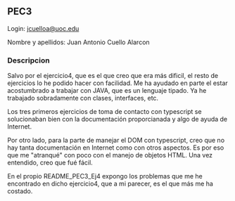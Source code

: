 ## PEC3

Login: jcuelloa@uoc.edu

Nombre y apellidos: Juan Antonio Cuello Alarcon

### **Descripcion**
Salvo por el ejercicio4, que es el que creo que era más dificil, el resto de ejercicios lo he podido hacer con facilidad. Me ha ayudado en parte el estar acostumbrado a trabajar con JAVA, que es un lenguaje tipado. Ya he trabajado sobradamente con clases, interfaces, etc.

Los tres primeros ejercicios de toma de contacto con typescript se solucionaban bien con la documentación proporcianada y algo de ayuda de Internet.

Por otro lado, para la parte de manejar el DOM con typescript, creo que no hay tanta documentación en Internet como con otros aspectos. Es por eso que me "atranqué" con poco con el manejo de objetos HTML. Una vez entendido, creo que fué fácil. 

En el propio README_PEC3_Ej4 expongo los problemas que me he encontrado en dicho ejercicio4, que a mi parecer, es el que más me ha costado.
